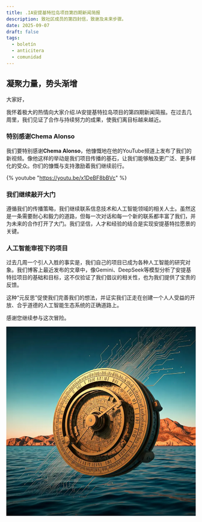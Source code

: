 ```yaml
---
title: .IA安提基特拉岛项目第四期新闻简报
description: 致社区成员的第四封信，致谢及未来步骤。
date: 2025-09-07
draft: false
tags:
  - boletín
  - anticitera
  - comunidad
---
```


## 凝聚力量，势头渐增

大家好，

我怀着极大的热情向大家介绍.IA安提基特拉岛项目的第四期新闻简报。在过去几周里，我们见证了合作与持续努力的成果，使我们离目标越来越近。

### 特别感谢Chema Alonso

我们要特别感谢**Chema Alonso**，他慷慨地在他的YouTube频道上发布了我们的新视频。像他这样的举动是我们项目传播的基石，让我们能够触及更广泛、更多样化的受众。你们的慷慨与支持激励着我们继续前行。

{% youtube "https://youtu.be/x1DeBF8bBVc" %}

### 我们继续敲开大门

遵循我们的传播策略，我们继续联系信息技术和人工智能领域的相关人士。虽然这是一条需要耐心和毅力的道路，但每一次对话和每一个新的联系都丰富了我们，并为未来的合作打开了大门。我们坚信，人才和经验的结合是实现安提基特拉愿景的关键。

### 人工智能审视下的项目

过去几周一个引人入胜的事实是，我们自己的项目已成为各种人工智能的研究对象。我们博客上最近发布的文章中，像Gemini、DeepSeek等模型分析了安提基特拉项目的基础和目标，这不仅验证了我们倡议的相关性，也为我们提供了宝贵的反馈。

这种“元反思”促使我们完善我们的想法，并证实我们正走在创建一个人人受益的开放、合乎道德的人工智能生态系统的正确道路上。

感谢您继续参与这次冒险。

<a href="https://anticitera.deft.work">
  <img src="/img/AnticiteraIAoverSea.webp" alt="安提基特拉机械的代表，被细细的电路穿过，漂浮在安提基特拉岛前的海上。">
</a>